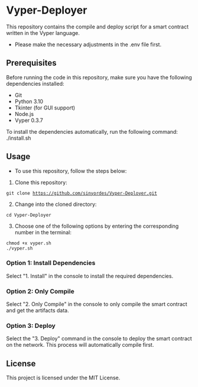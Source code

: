 # Vyper-Deployer

This repository contains the compile and deploy script for a smart contract written in the Vyper language.
- Please make the necessary adjustments in the .env file first.
## Prerequisites

Before running the code in this repository, make sure you have the following dependencies installed:

- Git
- Python 3.10
- Tkinter (for GUI support)
- Node.js
- Vyper 0.3.7

To install the dependencies automatically, run the following command:
<br>
./install.sh

## Usage

- To use this repository, follow the steps below:

1. Clone this repository:

<code>git clone https://github.com/sinyordes/Vyper-Deployer.git</code>

2. Change into the cloned directory:

<code>cd Vyper-Deployer</code>

3. Choose one of the following options by entering the corresponding number in the terminal:

<code>chmod +x vyper.sh</code> <br>
<code>./vyper.sh</code>

### Option 1: Install Dependencies

Select "1. Install" in the console to install the required dependencies.


### Option 2: Only Compile

Select "2. Only Compile" in the console to only compile the smart contract and get the artifacts data.


### Option 3:  Deploy 

Select the "3. Deploy" command in the console to deploy the smart contract on the network. This process will automatically compile first.

## License
This project is licensed under the MIT License.
